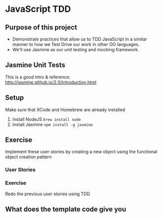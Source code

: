 # JavaScript TDD
## Purpose of this project
* Demonstrate practices that allow us to TDD JavaScript in a similar manner to how we Test Drive our work in other OO 
 languages.
* We'll use Jasmine as our unit testing and mocking framework.

## Jasmine Unit Tests
This is a good intro & reference: http://jasmine.github.io/2.0/introduction.html


## Setup
Make sure that XCode and Homebrew are already installed
 1. Install NodeJS `brew install node`
 2. Install Jasmine `npm install -g jasmine` 

## Exercise
Implement these user stories by creating a new object using the functional object creation pattern

### User Stories


### Exercise
Redo the previous user stories using TDD

## What does the template code give you

